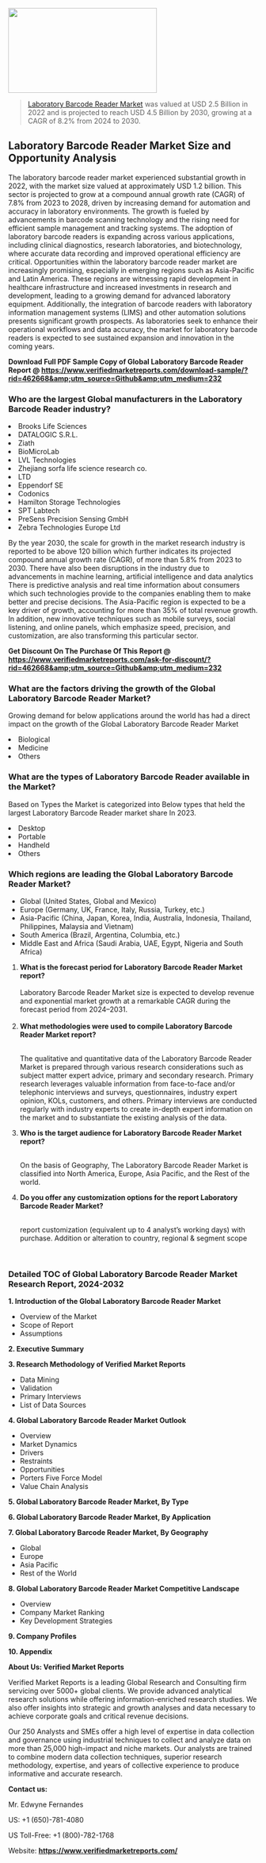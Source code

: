 <img src="https://ffe5etoiles.com/wp-content/uploads/2024/12/MST1-300x171.png" alt="" width="300" height="171" class="alignnone size-medium wp-image-20088" /><blockquote><p><p><a href="https://www.verifiedmarketreports.com/download-sample/?rid=462668&utm_source=Github&utm_medium=232" target="_blank">Laboratory Barcode Reader Market</a> was valued at USD 2.5 Billion in 2022 and is projected to reach USD 4.5 Billion by 2030, growing at a CAGR of 8.2% from 2024 to 2030.</p></blockquote><p><h2>Laboratory Barcode Reader Market Size and Opportunity Analysis</h2> The laboratory barcode reader market experienced substantial growth in 2022, with the market size valued at approximately USD 1.2 billion. This sector is projected to grow at a compound annual growth rate (CAGR) of 7.8% from 2023 to 2028, driven by increasing demand for automation and accuracy in laboratory environments. The growth is fueled by advancements in barcode scanning technology and the rising need for efficient sample management and tracking systems. The adoption of laboratory barcode readers is expanding across various applications, including clinical diagnostics, research laboratories, and biotechnology, where accurate data recording and improved operational efficiency are critical. Opportunities within the laboratory barcode reader market are increasingly promising, especially in emerging regions such as Asia-Pacific and Latin America. These regions are witnessing rapid development in healthcare infrastructure and increased investments in research and development, leading to a growing demand for advanced laboratory equipment. Additionally, the integration of barcode readers with laboratory information management systems (LIMS) and other automation solutions presents significant growth prospects. As laboratories seek to enhance their operational workflows and data accuracy, the market for laboratory barcode readers is expected to see sustained expansion and innovation in the coming years. </p><p class=""><strong>Download Full PDF Sample Copy of Global Laboratory Barcode Reader Report @ <a href="https://www.verifiedmarketreports.com/download-sample/?rid=462668&amp;utm_source=Github&amp;utm_medium=232" target="_blank">https://www.verifiedmarketreports.com/download-sample/?rid=462668&amp;utm_source=Github&amp;utm_medium=232</a></strong></p><h3 id="" class="">Who are the largest Global manufacturers in the Laboratory Barcode Reader industry?</h3><p><li>Brooks Life Sciences</li><li> DATALOGIC S.R.L.</li><li> Ziath</li><li> BioMicroLab</li><li> LVL Technologies</li><li> Zhejiang sorfa life science research co.</li><li> LTD</li><li> Eppendorf SE</li><li> Codonics</li><li> Hamilton Storage Technologies</li><li> SPT Labtech</li><li> PreSens Precision Sensing GmbH</li><li> Zebra Technologies Europe Ltd</li></p><div class=""><div class="" dir="" data-message-author-role="" data-message-id="" data-message-model-slug=""><div class=""><div class=""><div class=""><div class="" dir="" data-message-author-role="" data-message-id="" data-message-model-slug=""><div class=""><div class=""><p>By the year 2030, the scale for growth in the market research industry is reported to be above 120 billion which further indicates its projected compound annual growth rate (CAGR), of more than 5.8% from 2023 to 2030. There have also been disruptions in the industry due to advancements in machine learning, artificial intelligence and data analytics There is predictive analysis and real time information about consumers which such technologies provide to the companies enabling them to make better and precise decisions. The Asia-Pacific region is expected to be a key driver of growth, accounting for more than 35% of total revenue growth. In addition, new innovative techniques such as mobile surveys, social listening, and online panels, which emphasize speed, precision, and customization, are also transforming this particular sector.</p><p><strong>Get Discount On The Purchase Of This Report @&nbsp; <a href="https://www.verifiedmarketreports.com/ask-for-discount/?rid=462668&amp;utm_source=Github&amp;utm_medium=232" target="_blank">https://www.verifiedmarketreports.com/ask-for-discount/?rid=462668&amp;utm_source=Github&amp;utm_medium=232</a></strong></p></div></div></div></div></div></div></div></div><h3 id="" class="">What are the factors driving the growth of the Global Laboratory Barcode Reader Market?</h3><p id="" class="">Growing demand for below applications around the world has had a direct impact on the growth of the Global Laboratory Barcode Reader Market</p><p id="" class=""><li>Biological</li><li> Medicine</li><li> Others</li></p><h3 id="" class="">What are the types of Laboratory Barcode Reader available in the Market?</h3><p id="" class="">Based on Types the Market is categorized into Below types that held the largest Laboratory Barcode Reader market share In 2023.</p><p id="" class=""><li>Desktop</li><li> Portable</li><li> Handheld</li><li> Others</li></p><h3 id="" class="">Which regions are leading the Global Laboratory Barcode Reader Market?</h3><ul><li>Global (United States, Global and Mexico)</li><li>Europe (Germany, UK, France, Italy, Russia, Turkey, etc.)</li><li>Asia-Pacific (China, Japan, Korea, India, Australia, Indonesia, Thailand, Philippines, Malaysia and Vietnam)</li><li>South America (Brazil, Argentina, Columbia, etc.)</li><li>Middle East and Africa (Saudi Arabia, UAE, Egypt, Nigeria and South Africa)</li></ul><p><ol><li><strong>What is the forecast period for Laboratory Barcode Reader Market report?<br /></strong><br /><span data-sheets-root="1" data-sheets-value="{&quot;1&quot;:2,&quot;2&quot;:&quot;XXXX size is expected to develop revenue and exponential market growth at a remarkable CAGR during the forecast period from 2024&ndash;2030.&quot;}" data-sheets-userformat="{&quot;2&quot;:12674,&quot;4&quot;:{&quot;1&quot;:2,&quot;2&quot;:16776960},&quot;10&quot;:2,&quot;11&quot;:0,&quot;15&quot;:&quot;Arial&quot;,&quot;16&quot;:12}">Laboratory Barcode Reader Market size is expected to develop revenue and exponential market growth at a remarkable CAGR during the forecast period from 2024&ndash;2031.</span><br /><br /></li><li><strong>What methodologies were used to compile Laboratory Barcode Reader Market report?<br /><br /></strong><p>The qualitative and quantitative data of the&nbsp;Laboratory Barcode Reader Market is prepared through various research considerations such as subject matter expert advice, primary and secondary research. Primary research leverages valuable information from face-to-face and/or telephonic interviews and surveys, questionnaires, industry expert opinion, KOLs, customers, and others. Primary interviews are conducted regularly with industry experts to create in-depth expert information on the market and to substantiate the existing analysis of the data.&nbsp;</p></li><li><strong>Who is the target audience for Laboratory Barcode Reader Market report?<br /><br /></strong><p>On the basis of Geography, The&nbsp;Laboratory Barcode Reader Market is classified into North America, Europe, Asia Pacific, and the Rest of the world.</p></li><li><strong>Do you offer any customization options for the report Laboratory Barcode Reader Market?<br /><br /></strong><p>report customization (equivalent up to 4 analyst&rsquo;s working days) with purchase. Addition or alteration to country, regional &amp; segment scope</p><p>&nbsp;</p></li></ol></p><h3 id="" class="">Detailed TOC of Global Laboratory Barcode Reader Market Research Report, 2024-2032</h3><p id="" class=""><strong>1. Introduction of the Global Laboratory Barcode Reader Market</strong></p><ul><li>Overview of the Market</li><li>Scope of Report</li><li>Assumptions</li></ul><p id="" class=""><strong>2. Executive Summary</strong></p><p id="" class=""><strong>3. Research Methodology of&nbsp;Verified Market Reports</strong></p><ul><li>Data Mining</li><li>Validation</li><li>Primary Interviews</li><li>List of Data Sources</li></ul><p id="" class=""><strong>4. Global Laboratory Barcode Reader Market Outlook</strong></p><ul><li>Overview</li><li>Market Dynamics</li><li>Drivers</li><li>Restraints</li><li>Opportunities</li><li>Porters Five Force Model</li><li>Value Chain Analysis</li></ul><p id="" class=""><strong>5. Global Laboratory Barcode Reader Market, By&nbsp;Type</strong></p><p id="" class=""><strong>6. Global Laboratory Barcode Reader Market, By Application</strong></p><p id="" class=""><strong>7. Global Laboratory Barcode Reader Market, By Geography</strong></p><ul><li>Global</li><li>Europe</li><li>Asia Pacific</li><li>Rest of the World</li></ul><p id="" class=""><strong>8. Global Laboratory Barcode Reader Market Competitive Landscape</strong></p><ul><li>Overview</li><li>Company Market Ranking</li><li>Key Development Strategies</li></ul><p id="" class=""><strong>9. Company Profiles</strong></p><p id="" class=""><strong>10. Appendix</strong></p><p id="" class=""><strong>About Us: Verified Market Reports</strong></p><p id="" class="">Verified Market Reports is a leading Global Research and Consulting firm servicing over 5000+ global clients. We provide advanced analytical research solutions while offering information-enriched research studies. We also offer insights into strategic and growth analyses and data necessary to achieve corporate goals and critical revenue decisions.</p><p id="" class="">Our 250 Analysts and SMEs offer a high level of expertise in data collection and governance using industrial techniques to collect and analyze data on more than 25,000 high-impact and niche markets. Our analysts are trained to combine modern data collection techniques, superior research methodology, expertise, and years of collective experience to produce informative and accurate research.</p><p id="" class=""><strong>Contact us:</strong></p><p id="" class="">Mr. Edwyne Fernandes</p><p id="" class="">US: +1 (650)-781-4080</p><p id="" class="">US Toll-Free: +1 (800)-782-1768</p><p id="" class="">Website: <a target="" data-test-app-aware-link=""><strong>https://www.verifiedmarketreports.com/</strong></a></p>
